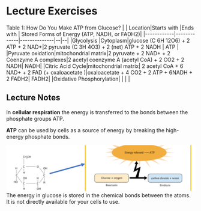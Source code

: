 # Lecture Exercises  

Table 1: How Do You Make ATP from Glucose?
|    | Location|Starts with  |Ends with | Stored Forms of Energy (ATP, NADH, or FADH2)|
|------------|-------------|--------------|--|--|
|Glycolysis          |Cytoplasm|glucose (C 6H 12O6) + 2 ATP + 2 NAD+|2 pyruvate (C 3H 4O3) + 2 (net) ATP + 2 NADH  | ATP |
|Pyruvate oxidation|mitochondrial matrix|2 pyruvate + 2 NAD+ + 2 Coenzyme A complexes|2 acetyl coenzyme A (acetyl CoA) + 2 CO2 + 2 NADH| NADH|
|Citric Acid Cycle|mitochondrial matrix| 2 acetyl CoA + 6 NAD+ + 2 FAD (+ oxaloacetate )|oxaloacetate + 4 CO2 + 2 ATP + 6NADH + 2 FADH2| FADH2|
|Oxidative Phosphorylation|   |  |  |

## Lecture Notes
In **cellular respiration** the energy is transferred to the bonds between the phosphate groups ATP.

**ATP** can be used by cells as a source of energy by breaking the high-energy phosphate bonds.  

![GlucoseEnergy](./assets/lesson4.1.png)
The energy in glucose is stored in the chemical bonds between the atoms. It is not directly available for your cells to use.